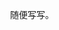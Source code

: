 <!-- [![Top Langs](https://github-readme-stats.vercel.app/api/top-langs/?username=tapirian&layout=pie)](https://github.com/tapirian)
[![Harlok's WakaTime stats](https://github-readme-stats.vercel.app/api/wakatime?username=tapirian)](https://github.com/anuraghazra/github-readme-stats) -->
<div align="center">

随便写写。

</div>
